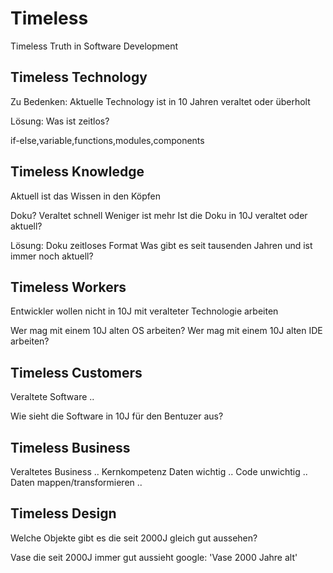# Timeless

Timeless Truth in Software Development

## Timeless Technology

Zu Bedenken:
Aktuelle Technology ist in 10 Jahren veraltet oder überholt

Lösung:
Was ist zeitlos?

if-else,variable,functions,modules,components

## Timeless Knowledge

Aktuell ist das Wissen in den Köpfen

Doku? 
Veraltet schnell
Weniger ist mehr
Ist die Doku in 10J veraltet oder aktuell?

Lösung:
Doku zeitloses Format
Was gibt es seit tausenden Jahren und ist immer noch aktuell?

## Timeless Workers

Entwickler wollen nicht in 10J mit veralteter Technologie arbeiten

Wer mag mit einem 10J alten OS arbeiten?
Wer mag mit einem 10J alten IDE arbeiten?

## Timeless Customers

Veraltete Software ..

Wie sieht die Software in 10J für den Bentuzer aus?

## Timeless Business

Veraltetes Business ..
Kernkompetenz
Daten wichtig .. Code unwichtig ..
Daten mappen/transformieren ..

## Timeless Design

Welche Objekte gibt es die seit 2000J gleich gut aussehen?

Vase die seit 2000J immer gut aussieht
google: 'Vase 2000 Jahre alt'






